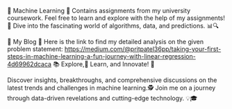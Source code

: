 🤖 Machine Learning 🤖
Contains assignments from my university coursework. Feel free to learn and explore with the help of my assignments!🚀 
Dive into the fascinating world of algorithms, data, and predictions. 📊🔍

📝 My Blog 📝
Here is the link to find my detailed analysis on the given problem statement:
https://medium.com/@pritpatel36pp/taking-your-first-steps-in-machine-learning-a-fun-journey-with-linear-regression-4d69962dcaca
📚 Explore,📖  Learn, and Innovate! 🧠

 Discover insights, breakthroughs, and comprehensive discussions on the latest trends and challenges in machine learning.🕵️ 
Join me on a journey through data-driven revelations and cutting-edge technology. 💡🎓
